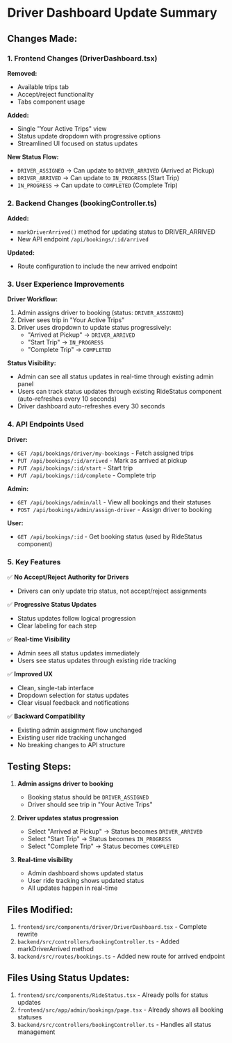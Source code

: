 # Driver Dashboard Update Summary

## Changes Made:

### 1. **Frontend Changes (DriverDashboard.tsx)**

**Removed:**
- Available trips tab
- Accept/reject functionality
- Tabs component usage

**Added:**
- Single "Your Active Trips" view
- Status update dropdown with progressive options
- Streamlined UI focused on status updates

**New Status Flow:**
- `DRIVER_ASSIGNED` → Can update to `DRIVER_ARRIVED` (Arrived at Pickup)
- `DRIVER_ARRIVED` → Can update to `IN_PROGRESS` (Start Trip)
- `IN_PROGRESS` → Can update to `COMPLETED` (Complete Trip)

### 2. **Backend Changes (bookingController.ts)**

**Added:**
- `markDriverArrived()` method for updating status to DRIVER_ARRIVED
- New API endpoint `/api/bookings/:id/arrived`

**Updated:**
- Route configuration to include the new arrived endpoint

### 3. **User Experience Improvements**

**Driver Workflow:**
1. Admin assigns driver to booking (status: `DRIVER_ASSIGNED`)
2. Driver sees trip in "Your Active Trips"
3. Driver uses dropdown to update status progressively:
   - "Arrived at Pickup" → `DRIVER_ARRIVED`
   - "Start Trip" → `IN_PROGRESS`
   - "Complete Trip" → `COMPLETED`

**Status Visibility:**
- Admin can see all status updates in real-time through existing admin panel
- Users can track status updates through existing RideStatus component (auto-refreshes every 10 seconds)
- Driver dashboard auto-refreshes every 30 seconds

### 4. **API Endpoints Used**

**Driver:**
- `GET /api/bookings/driver/my-bookings` - Fetch assigned trips
- `PUT /api/bookings/:id/arrived` - Mark as arrived at pickup
- `PUT /api/bookings/:id/start` - Start trip
- `PUT /api/bookings/:id/complete` - Complete trip

**Admin:**
- `GET /api/bookings/admin/all` - View all bookings and their statuses
- `POST /api/bookings/admin/assign-driver` - Assign driver to booking

**User:**
- `GET /api/bookings/:id` - Get booking status (used by RideStatus component)

### 5. **Key Features**

✅ **No Accept/Reject Authority for Drivers**
- Drivers can only update trip status, not accept/reject assignments

✅ **Progressive Status Updates**
- Status updates follow logical progression
- Clear labeling for each step

✅ **Real-time Visibility**
- Admin sees all status updates immediately
- Users see status updates through existing ride tracking

✅ **Improved UX**
- Clean, single-tab interface
- Dropdown selection for status updates
- Clear visual feedback and notifications

✅ **Backward Compatibility**
- Existing admin assignment flow unchanged
- Existing user ride tracking unchanged
- No breaking changes to API structure

## Testing Steps:

1. **Admin assigns driver to booking**
   - Booking status should be `DRIVER_ASSIGNED`
   - Driver should see trip in "Your Active Trips"

2. **Driver updates status progression**
   - Select "Arrived at Pickup" → Status becomes `DRIVER_ARRIVED`
   - Select "Start Trip" → Status becomes `IN_PROGRESS`
   - Select "Complete Trip" → Status becomes `COMPLETED`

3. **Real-time visibility**
   - Admin dashboard shows updated status
   - User ride tracking shows updated status
   - All updates happen in real-time

## Files Modified:

1. `frontend/src/components/driver/DriverDashboard.tsx` - Complete rewrite
2. `backend/src/controllers/bookingController.ts` - Added markDriverArrived method
3. `backend/src/routes/bookings.ts` - Added new route for arrived endpoint

## Files Using Status Updates:

1. `frontend/src/components/RideStatus.tsx` - Already polls for status updates
2. `frontend/src/app/admin/bookings/page.tsx` - Already shows all booking statuses
3. `backend/src/controllers/bookingController.ts` - Handles all status management
